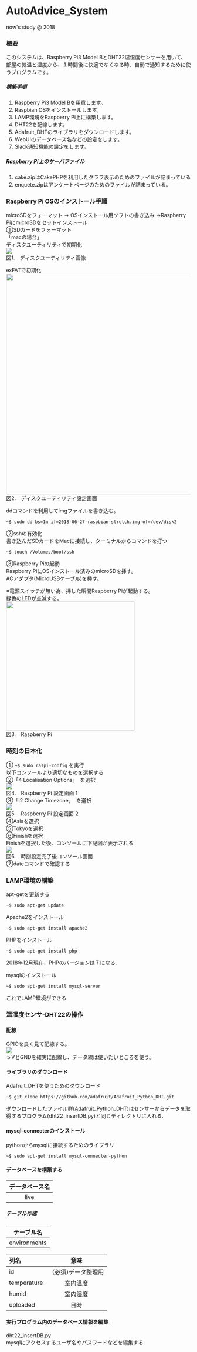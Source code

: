 # AutoAdvice_System
now's study @ 2018

### 概要

このシステムは、Raspberry Pi3 Model BとDHT22温湿度センサーを用いて、部屋の気温と湿度から、１時間後に快適でなくなる時、自動で通知するために使うプログラムです。

##### 構築手順
1. Raspberry Pi3 Model Bを用意します。
2. Raspbian OSをインストールします。
3. LAMP環境をRaspberry Pi上に構築します。
4. DHT22を配線します。
5. Adafruit_DHTのライブラリをダウンロードします。
6. WebUIのデータベース名などの設定をします。
7. Slack通知機能の設定をします。

##### Raspberry Pi上のサーバファイル
1. cake.zipはCakePHPを利用したグラフ表示のためのファイルが詰まっている
2. enquete.zipはアンケートページのためのファイルが詰まっている。

### Raspberry Pi OSのインストール手順  
microSDをフォーマット → OSインストール用ソフトの書き込み →Raspberry PiにmicroSDをセットインストール  
①SDカードをフォーマット  
「macの場合」  
ディスクユーティリティで初期化  
<img src='https://github.com/J15014/Images/blob/master/%E3%83%86%E3%82%99%E3%82%A3%E3%82%B9%E3%82%AF%E3%83%A6%E3%83%BC%E3%83%86%E3%82%A3%E3%83%AA%E3%83%86%E3%82%A32019-01-15%2012.07.11.png'>  
図1.　ディスクユーティリティ画像
  
exFATで初期化  
<img src='https://github.com/J15014/Images/blob/master/%E3%83%86%E3%82%99%E3%82%A3%E3%82%B9%E3%82%AF%E3%83%A6%E3%83%BC%E3%83%86%E3%83%AA%E3%83%86%E3%82%A3%E8%A8%AD%E5%AE%9A%E7%94%BB%E9%9D%A2.png' width='600'>   
図2.　ディスクユーティリティ設定画面
  
ddコマンドを利用してimgファイルを書き込む。
```
~$ sudo dd bs=1m if=2018-06-27-raspbian-stretch.img of=/dev/disk2
```
  
②sshの有効化  
書き込んだSDカードをMacに接続し、ターミナルからコマンドを打つ
```
~$ touch /Volumes/boot/ssh
```
  
③Raspberry Piの起動  
Raspberry PiにOSインストール済みのmicroSDを挿す。  
ACアダプタ(MicroUSBケーブル)を挿す。
  
※電源スイッチが無い為、挿した瞬間Raspberry Piが起動する。  
緑色のLEDが点滅する。  
<img src="https://github.com/J15014/Images/blob/master/RaspberryPi%E9%9B%BB%E6%BA%90.jpg" width='350'>  
図3.　Raspberry Pi

### 時刻の日本化
① ``` ~$ sudo raspi-config ``` を実行  
	以下コンソールより適切なものを選択する  
②「4 Localisation Options」　を選択  
<img src='https://github.com/J15014/Images/blob/master/Raspberrypi%E8%A8%AD%E5%AE%9A%E7%94%BB%E9%9D%A21.png'>  
図4.　Raspberry Pi 設定画面 1  
③「I2 Change Timezone」　を選択  
<img src='https://github.com/J15014/Images/blob/master/Raspberrypi%E8%A8%AD%E5%AE%9A%E7%94%BB%E9%9D%A22.png'>  
図5.　Raspberry Pi 設定画面 2  
④Asiaを選択  
⑤Tokyoを選択  
⑥Finishを選択  
Finishを選択した後、コンソールに下記図が表示される  
<img src='https://github.com/J15014/Images/blob/master/%E6%99%82%E5%88%BB%E8%A8%AD%E5%AE%9A%E5%AE%8C%E4%BA%86.png'>  
図6.　時刻設定完了後コンソール画面  
⑦dateコマンドで確認する  

### LAMP環境の構築  
apt-getを更新する  
```
~$ sudo apt-get update
```
Apache2をインストール  
```
~$ sudo apt-get install apache2
```
PHPをインストール  
```
~$ sudo apt-get install php
```
2018年12月現在、PHPのバージョンは７になる.  
  
  
mysqlのインストール

```
~$ sudo apt-get install mysql-server
```

これでLAMP環境ができる
  
  
### 温湿度センサ-DHT22の操作  
#### 配線
GPIOを良く見て配線する。  
<img src='https://github.com/J15014/Images/blob/master/raspberrypi-pinout-40-1.png'>  
５VとGNDを確実に配線し、データ線は使いたいところを使う。　　
  
#### ライブラリのダウンロード
Adafruit_DHTを使うためのダウンロード
  
```
~$ git clone https://github.com/adafruit/Adafruit_Python_DHT.git
```
ダウンロードしたファイル群(Adafruit_Python_DHT)はセンサーからデータを取得するプログラム(dht22_insertDB.py)と同じディレクトリに入れる.  

#### mysql-connecterのインストール
pythonからmysqlに接続するためのライブラリ
```
~$ sudo apt-get install mysql-connecter-python
```

#### データベースを構築する
|データベース名|
|:---------:|
|live|

##### テーブル作成
| テーブル名 | 
|:-------:|
|environments|

|     列名    |  意味  |
|:-----------|:------------:|
| id         | （必須)データ整理用 |
| temperature| 室内温度 |
| humid      | 室内湿度 |
| uploaded   |  日時 |

#### 実行プログラム内のデータベース情報を編集
dht22_insertDB.py  
mysqlにアクセスするユーザ名やパスワードなどを編集する

